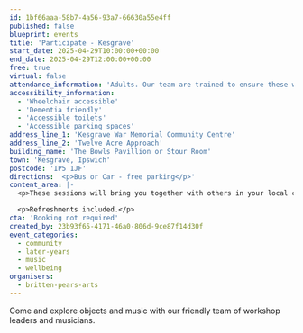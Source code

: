 ```yaml
---
id: 1bf66aaa-58b7-4a56-93a7-66630a55e4ff
published: false
blueprint: events
title: 'Participate - Kesgrave'
start_date: 2025-04-29T10:00:00+00:00
end_date: 2025-04-29T12:00:00+00:00
free: true
virtual: false
attendance_information: 'Adults. Our team are trained to ensure these workshops are suitable for those living with long term health conditions, including Dementia and Parkinson’s.'
accessibility_information:
  - 'Wheelchair accessible'
  - 'Dementia friendly'
  - 'Accessible toilets'
  - 'Accessible parking spaces'
address_line_1: 'Kesgrave War Memorial Community Centre'
address_line_2: 'Twelve Acre Approach'
building_name: 'The Bowls Pavillion or Stour Room'
town: 'Kesgrave, Ipswich'
postcode: 'IP5 1JF'
directions: '<p>Bus or Car - free parking</p>'
content_area: |-
  <p>These sessions will bring you together with others in your local community, providing an opportunity to take part in activities. Sessions last for two hours. No musical experience is necessary.</p>

  <p>Refreshments included.</p>
cta: 'Booking not required'
created_by: 23b93f65-4171-46a0-806d-9ce87f14d30f
event_categories:
  - community
  - later-years
  - music
  - wellbeing
organisers:
  - britten-pears-arts
---
```

Come and explore objects and music with our friendly team of workshop leaders and musicians.